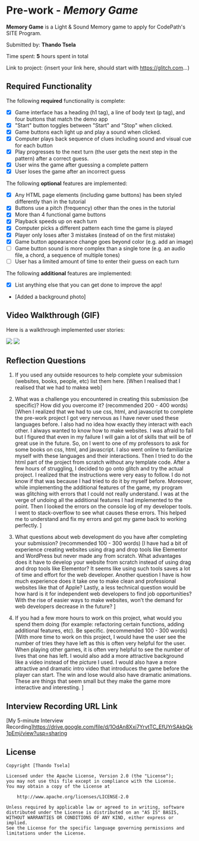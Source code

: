 # Pre-work - *Memory Game*

**Memory Game** is a Light & Sound Memory game to apply for CodePath's SITE Program. 

Submitted by: **Thando Tsela**

Time spent: **5** hours spent in total

Link to project: (insert your link here, should start with https://glitch.com...)

## Required Functionality

The following **required** functionality is complete:

* [x] Game interface has a heading (h1 tag), a line of body text (p tag), and four buttons that match the demo app
* [x] "Start" button toggles between "Start" and "Stop" when clicked. 
* [x] Game buttons each light up and play a sound when clicked. 
* [x] Computer plays back sequence of clues including sound and visual cue for each button
* [x] Play progresses to the next turn (the user gets the next step in the pattern) after a correct guess. 
* [x] User wins the game after guessing a complete pattern
* [x] User loses the game after an incorrect guess

The following **optional** features are implemented:

* [X] Any HTML page elements (including game buttons) has been styled differently than in the tutorial
* [x] Buttons use a pitch (frequency) other than the ones in the tutorial
* [x] More than 4 functional game buttons
* [x] Playback speeds up on each turn
* [x] Computer picks a different pattern each time the game is played
* [x] Player only loses after 3 mistakes (instead of on the first mistake)
* [X] Game button appearance change goes beyond color (e.g. add an image)
* [ ] Game button sound is more complex than a single tone (e.g. an audio file, a chord, a sequence of multiple tones)
* [ ] User has a limited amount of time to enter their guess on each turn

The following **additional** features are implemented:

- [x] List anything else that you can get done to improve the app!
- [Added a background photo] 

## Video Walkthrough (GIF)

Here is a walkthrough implemented user stories:

![](https://i.imgur.com/yEovbCp.gif)
![](https://i.imgur.com/R3vNQDf.gif)


## Reflection Questions
1. If you used any outside resources to help complete your submission (websites, books, people, etc) list them here. 
[When I realised that I realised that we had to makea web]

2. What was a challenge you encountered in creating this submission (be specific)? How did you overcome it? (recommended 200 - 400 words) 
[When I realized that we had to use css, html, and javascript to complete the pre-work project I got very nervous as I have never used these languages before. I also had no idea how exactly they interact with each other. I always wanted to know how to make websites. I was afraid to fail but I figured that even in my failure I will gain a lot of skills that will be of great use in the future. So, on I went to one of my professors to ask for some books on css, html, and javascript. I also went online to familiarize myself with these languages and their interactions. Then I tried to do the html part of the project from scratch without any template code. After a few hours of struggling, I decided to go onto glitch and try the actual project. I realized that the instructions were very easy to follow. I do not know if that was because I had tried to do it by myself before. 
Moreover, while implementing the additional features of the game, my program was glitching with errors that I could not really understand. I was at the verge of undoing all the additional features I had implemented to the point. Then I looked the errors on the console log of my developer tools. I went to stack-overflow to see what causes these errors. This helped me to understand and fix my errors and got my game back to working perfectly. 
]

3. What questions about web development do you have after completing your submission? (recommended 100 - 300 words) 
[I have had a bit of experience creating websites using drag and drop tools like Elementor and WordPress but never made any from scratch. What advantages does it have to develop your website from scratch instead of using drag and drop tools like Elementor? It seems like using such tools saves a lot of time and effort for the web developer. 
Another question I have is how much experience does it take one to make clean and professional websites like that of Apple? Lastly, a less technical question would be how hard is it for independent web developers to find job opportunities? With the rise of easier ways to make websites, won’t the demand for web developers decrease in the future?
]

4. If you had a few more hours to work on this project, what would you spend them doing (for example: refactoring certain functions, adding additional features, etc). Be specific. (recommended 100 - 300 words) 
[With more time to work on this project, I would have the user see the number of tries they have left as this is often very helpful for the user. When playing other games, it is often very helpful to see the number of lives that one has left. I would also add a more attractive background like a video instead of the picture I used. I would also have a more attractive and dramatic intro video that introduces the game before the player can start. The win and lose would also have dramatic animations. These are things that seem small but they make the game more interactive and interesting. ]



## Interview Recording URL Link

[My 5-minute Interview Recording]https://drive.google.com/file/d/1OdAn8Xxi7YrvtTC_EfUYrSAkbQk1pEmj/view?usp=sharing


## License

    Copyright [Thando Tsela]

    Licensed under the Apache License, Version 2.0 (the "License");
    you may not use this file except in compliance with the License.
    You may obtain a copy of the License at

        http://www.apache.org/licenses/LICENSE-2.0

    Unless required by applicable law or agreed to in writing, software
    distributed under the License is distributed on an "AS IS" BASIS,
    WITHOUT WARRANTIES OR CONDITIONS OF ANY KIND, either express or implied.
    See the License for the specific language governing permissions and
    limitations under the License.
